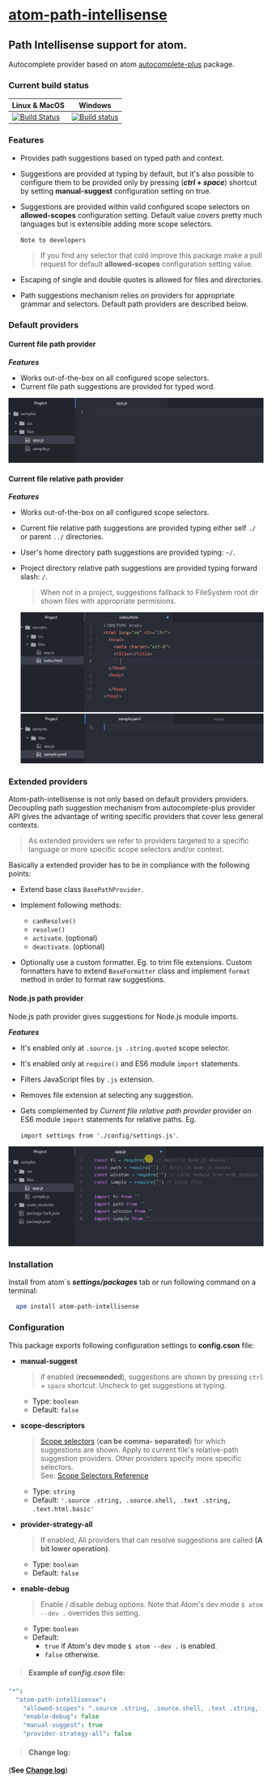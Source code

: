 # [atom-path-intellisense](https://atom.io/packages/atom-path-intellisense)
## Path Intellisense support for atom.  
Autocomplete provider based on atom [autocomplete-plus](https://atom.io/packages/autocomplete-plus) package.  

### Current build status
| Linux & MacOS | Windows  |
|---------------|----------|
| [![Build Status](https://travis-ci.org/apercova/atom-path-intellisense.svg?branch=atom-ci)](https://travis-ci.org/apercova/atom-path-intellisense)        | [![Build status](https://ci.appveyor.com/api/projects/status/i39dfbmxa9usjqa1/branch/atom-ci?svg=true)](https://ci.appveyor.com/project/apercova/atom-path-intellisense/branch/atom-ci) |

### Features
- Provides path suggestions based on typed path and context.
- Suggestions are provided at typing by default, but it's also possible to configure them to be provided only by pressing (**_ctrl_ + _space_**) shortcut by setting  **manual-suggest** configuration setting on true.
- Suggestions are provided within valid configured scope selectors on **allowed-scopes** configuration setting. Default value covers pretty much languages but is extensible adding more scope selectors.  

  ``Note to developers``
  > If you find any selector that cold improve this package make a pull request for default **allowed-scopes** configuration setting value.  
  
- Escaping of single and double quotes is allowed for files and directories.
- Path suggestions mechanism relies on providers for appropriate grammar and selectors.
  Default path providers are described below.

### Default providers
#### Current file path provider

**_Features_**
- Works out-of-the-box on all configured scope selectors.
- Current file path suggestions are provided for typed word.

![](https://raw.githubusercontent.com/apercova/imageio/master/atom-path-intellisense/providers/filepath_provider.gif)  

#### Current file relative path provider

**_Features_**
- Works out-of-the-box on all configured scope selectors.
- Current file relative path suggestions are provided typing either self `./` or parent `../` directories.
- User's home directory path suggestions are provided typing: `~/`.
- Project directory relative path suggestions are provided typing forward slash: `/`.
  > When not in a project, suggestions fallback to FileSystem root dir shown files with appropriate permisions.  

  ![](https://raw.githubusercontent.com/apercova/imageio/master/atom-path-intellisense/providers/filepath_rel_provider.gif)  
  ![](https://raw.githubusercontent.com/apercova/imageio/master/atom-path-intellisense/providers/filepath_rel_provider_home.gif)  
  

### Extended providers
Atom-path-intellisense is not only based on default providers providers. 
Decoupling path suggestion mechanism from autocomplete-plus provider API gives the advantage of writing specific providers that cover less general contexts.

> As extended providers we refer to providers targeted to a specific language or more specific scope selectors and/or context.

Basically a extended provider has to be in compliance with the following points:
- Extend base class `BasePathProvider`.  
- Implement following methods:
  - `canResolve()`
  - `resolve()`
  - `activate`. (optional)
  - `deactivate`. (optional)
  
- Optionally use a custom formatter. Eg. to trim file extensions.
  Custom formatters have to extend `BaseFormatter` class and implement `format` method in order to format raw suggestions.

#### Node.js path provider
Node.js path provider gives suggestions for Node.js module imports.  

**_Features_**  
- It's enabled only at `.source.js .string.quoted` scope selector.  
- It's enabled only at `require()` and ES6 module `import` statements.  
- Filters JavaScript files by `.js` extension.  
- Removes file extension at selecting any suggestion.  
- Gets complemented by _Current file relative path provider_  provider on ES6 module `import` statements for relative paths. Eg.  

  `import settings from './config/settings.js'`. 

![](https://raw.githubusercontent.com/apercova/imageio/master/atom-path-intellisense/providers/node_provider.gif)


### Installation
Install from atom´s **_settings/packages_** tab or run following command on a terminal:
```bash
  apm install atom-path-intellisense
```

### Configuration
This package exports following configuration settings to **config.cson** file:  
- **manual-suggest**  
  > if enabled (**recomended**), suggestions are shown by pressing `ctrl` + `space` shortcut. Uncheck to get suggestions at typing.   
  - Type:    `boolean`
  - Default: `false`

- **scope-descriptors**  
  > [Scope selectors](https://flight-manual.atom.io/behind-atom/sections/scoped-settings-scopes-and-scope-descriptors/) (__can be comma-  separated__) for which suggestions are shown. Apply to current file's relative-path suggestion providers. Other providers specify more specific selectors.  
See: [Scope Selectors Reference](https://flight-manual.atom.io/behind-atom/sections/scoped-settings-scopes-and-scope-descriptors/#scope-selectors)  
  - Type:    `string`
  - Default: `'.source .string, .source.shell, .text .string, .text.html.basic'`

- **provider-strategy-all**
  > If enabled, All providers that can resolve suggestions are called __(A bit lower operation)__.
  - Type:    `boolean`
  - Default: `false`

- **enable-debug**
  > Enable / disable debug options. Note that Atom's dev mode `$ atom --dev .` overrides this setting.
  - Type: `boolean`
  - Default: 
    - `true` if Atom's dev mode `$ atom --dev .` is enabled.
    - `false` otherwise. 


> #### Example of _config.cson_ file:  
```cson
"*":
  "atom-path-intellisense":
    "allowed-scopes": ".source .string, .source.shell, .text .string, .text.html.basic"
    "enable-debug": false
    "manual-suggest": true
    "provider-strategy-all": false
```

> #### Change log:  
(__See [Change log](CHANGELOG.md)__)
